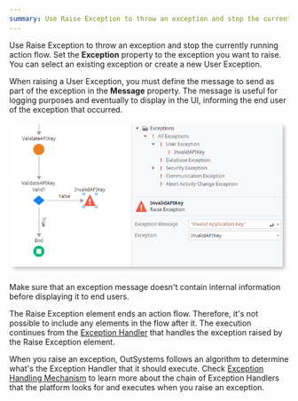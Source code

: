 ```yaml
---
summary: Use Raise Exception to throw an exception and stop the currently running action flow.
---
```


Use Raise Exception to throw an exception and stop the currently running action flow. Set the **Exception** property to the exception you want to raise. You can select an existing exception or create a new User Exception.

When raising a User Exception, you must define the message to send as part of the exception in the **Message** property. The message is useful for logging purposes and eventually to display in the UI, informing the end user of the exception that occurred.

![Raise Exception example](images/raise-exception-example-ss.png)

<div class="info" markdown="1">

Make sure that an exception message doesn't contain internal information before displaying it to end users.

</div>

The Raise Exception element ends an action flow. Therefore, it's not possible to include any elements in the flow after it. The execution continues from the [Exception Handler](<Class.Exception Handler.final.md>) that handles the exception raised by the Raise Exception element.

When you raise an exception, OutSystems follows an algorithm to determine what's the Exception Handler that it should execute. Check [Exception Handling Mechanism](../../../develop/logic/exceptions/handling-mechanism.md) to learn more about the chain of Exception Handlers that the platform looks for and executes when you raise an exception.
